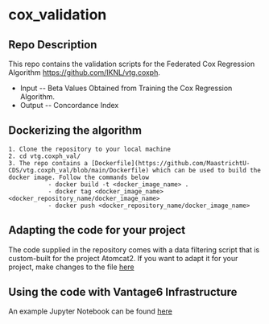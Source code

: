 # cox_validation

## Repo Description

This repo contains the validation scripts for the Federated Cox Regression Algorithm https://github.com/IKNL/vtg.coxph. 

- Input -- Beta Values Obtained from Training the Cox Regression Algorithm.
- Output -- Concordance Index

## Dockerizing the algorithm
    1. Clone the repository to your local machine 
    2. cd vtg.coxph_val/
    3. The repo contains a [Dockerfile](https://github.com/MaastrichtU-CDS/vtg.coxph_val/blob/main/Dockerfile) which can be used to build the docker image. Follow the commands below 
               - docker build -t <docker_image_name> . 
               - docker tag <docker_image_name> <docker_repository_name/docker_image_name>
               - docker push <docker_repository_name/docker_image_name> 

## Adapting the code for your project 
The code supplied in the repository comes with a data filtering script that is custom-built for the project Atomcat2. If you want to adapt it for your project, make changes to the file [here](https://github.com/MaastrichtU-CDS/vtg.coxph_val/blob/main/coxph_validate/apply_filters.py)


## Using the code with Vantage6 Infrastructure

An example Jupyter Notebook can be found [here](https://github.com/MaastrichtU-CDS/vtg.coxph_val/blob/main/atomCAT2validation.ipynb)


  



